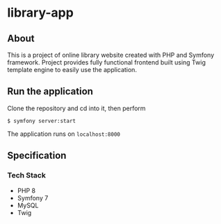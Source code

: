 # library-app
## About
This is a project of online library website created with PHP and Symfony framework. Project provides fully functional frontend built using Twig template engine to easily use the application.

## Run the application
Clone the repository and cd into it, then perform
```
$ symfony server:start
```
The application runs on `localhost:8000`
## Specification
### Tech Stack
* PHP 8
* Symfony 7
* MySQL
* Twig
